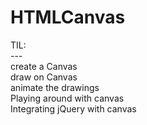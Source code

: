 # HTMLCanvas

TIL:<br>
---<br>
create a Canvas<br>
draw on Canvas<br>
animate the drawings<br>
Playing around with canvas<br>
Integrating jQuery with canvas
